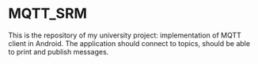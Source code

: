 # MQTT_SRM
This is the repository of my university project: implementation of MQTT client in Android. 
The application should connect to topics, should be able to print and publish messages. 
